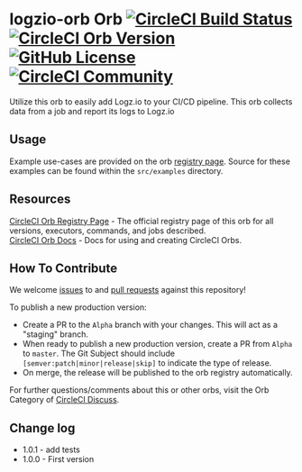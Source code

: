 # logzio-orb Orb [![CircleCI Build Status](https://circleci.com/gh/logzio/logzio-orb.svg?style=shield "CircleCI Build Status")](https://circleci.com/gh/logzio/logzio-orb) [![CircleCI Orb Version](https://img.shields.io/badge/endpoint.svg?url=https://badges.circleci.io/orb/logzio/logzio-orb)](https://circleci.com/orbs/registry/orb/logzio/logzio-orb) [![GitHub License](https://img.shields.io/badge/license-MIT-lightgrey.svg)](https://raw.githubusercontent.com/logzio/logzio-orb/master/LICENSE) [![CircleCI Community](https://img.shields.io/badge/community-CircleCI%20Discuss-343434.svg)](https://discuss.circleci.com/c/ecosystem/orbs)

Utilize this orb to easily add Logz.io to your CI/CD pipeline. This orb collects data from a job and report its logs to Logz.io

## Usage

Example use-cases are provided on the orb [registry page](https://circleci.com/orbs/registry/orb/logzio/logzio-orb#usage-examples). Source for these examples can be found within the `src/examples` directory.


## Resources

[CircleCI Orb Registry Page](https://circleci.com/orbs/registry/orb/logzio/logzio-orb) - The official registry page of this orb for all versions, executors, commands, and jobs described.  
[CircleCI Orb Docs](https://circleci.com/docs/2.0/orb-intro/#section=configuration) - Docs for using and creating CircleCI Orbs.  

## How To Contribute

We welcome [issues](https://github.com/logzio/logzio-orb/issues) to and [pull requests](https://github.com/logzio/logzio-orb/pulls) against this repository!

To publish a new production version:
* Create a PR to the `Alpha` branch with your changes. This will act as a "staging" branch.
* When ready to publish a new production version, create a PR from `Alpha` to `master`. The Git Subject should include `[semver:patch|minor|release|skip]` to indicate the type of release.
* On merge, the release will be published to the orb registry automatically.

For further questions/comments about this or other orbs, visit the Orb Category of [CircleCI Discuss](https://discuss.circleci.com/c/orbs).

## Change log
* 1.0.1 - add tests
* 1.0.0 - First version
